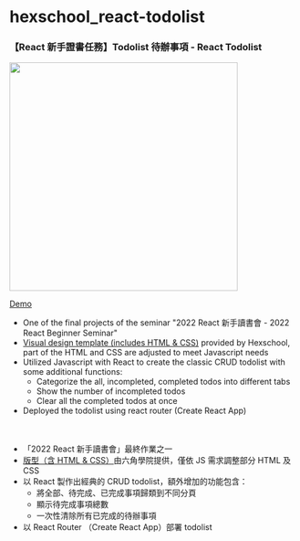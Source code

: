# hexschool_react-todolist

### 【React 新手證書任務】Todolist 待辦事項 - React Todolist


<img src="https://imgur.com/Mv755Hp.jpg" width="400">

[Demo](https://yoshiyyc.github.io/hexschool_react-todolist/) 
* One of the final projects of the seminar "2022 React 新手讀書會 - 2022 React Beginner Seminar" 
* [Visual design template (includes HTML & CSS)](https://codepen.io/liao/pen/mdpmXKg) provided by Hexschool, part of the HTML and CSS are adjusted to meet Javascript needs
* Utilized Javascript with React to create the classic CRUD todolist with some additional functions:
  * Categorize the all, incompleted, completed todos into different tabs
  * Show the number of incompleted todos
  * Clear all the completed todos at once
* Deployed the todolist using react router (Create React App)

　
* 「2022 React 新手讀書會」最終作業之一
* [版型（含 HTML & CSS）](https://codepen.io/liao/pen/mdpmXKg)由六角學院提供，僅依 JS 需求調整部分 HTML 及 CSS
* 以 React 製作出經典的 CRUD todolist，額外增加的功能包含：
  * 將全部、待完成、已完成事項歸類到不同分頁
  * 顯示待完成事項總數
  * 一次性清除所有已完成的待辦事項
* 以 React Router （Create React App）部署 todolist
